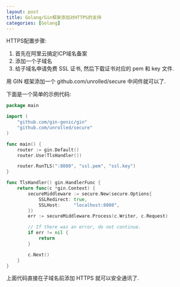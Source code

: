 ```yaml
---
layout: post
title: Golang/Gin框架添加对HTTPS的支持
categories: [Golang]
---
```


HTTPS配置步骤:
1. 首先在阿里云搞定ICP域名备案
2. 添加一个子域名
3. 给子域名申请免费 SSL 证书, 然后下载证书对应的 pem 和 key 文件.

用 GIN 框架添加一个 github.com/unrolled/secure 中间件就可以了.

下面是一个简单的示例代码:

```go
package main

import (
    "github.com/gin-gonic/gin"
    "github.com/unrolled/secure"
)

func main() {
    router := gin.Default()
    router.Use(TlsHandler())

    router.RunTLS(":8080", "ssl.pem", "ssl.key")
}

func TlsHandler() gin.HandlerFunc {
    return func(c *gin.Context) {
        secureMiddleware := secure.New(secure.Options{
            SSLRedirect: true,
            SSLHost:     "localhost:8080",
        })
        err := secureMiddleware.Process(c.Writer, c.Request)

        // If there was an error, do not continue.
        if err != nil {
            return
        }

        c.Next()
    }
}
```

上面代码直接在子域名前添加 HTTPS 就可以安全通讯了.
